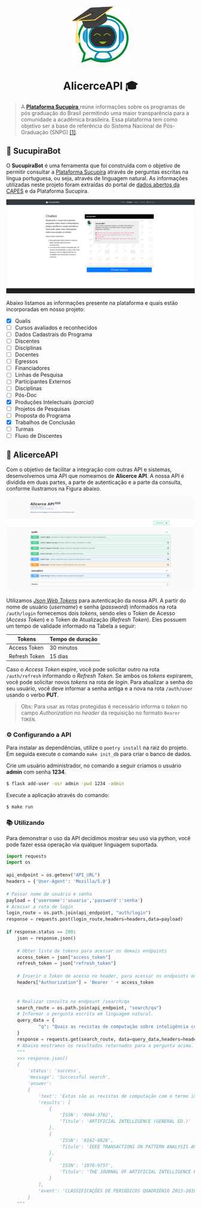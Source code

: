 <p align="center"> 
<img src="alicerce/static/img/bot-logo.png" height="150"/
</p>
<h1 align="center">
AlicerceAPI 🎓
</h1>

> A [**Plataforma Sucupira** ](https://sucupira.capes.gov.br/sucupira/)reúne informações sobre os programas de pós graduação do Brasil permitindo uma maior transparência para a comunidade a acadêmica brasileira. Essa plataforma tem como objetivo ser a base de referência do Sistema Nacional de Pós-Graduação (SNPG) [[1]](http://www.capes.gov.br/avaliacao/plataforma-sucupira). 

## 🤖 SucupiraBot

O **SucupiraBot** é uma ferramenta que foi construída com o objetivo de permitir consultar a [Plataforma Sucupira](https://sucupira.capes.gov.br/sucupira/) através de perguntas escritas na língua portuguesa, ou seja, através de linguagem natural. As informações utilizadas neste projeto foram extraídas do portal de [dados abertos da CAPES](dadosabertos.capes.gov.br/) e da Plataforma Sucupira. 

<img src="alicerce/static/img/chatbot.png" alt="QASucupira API" style="zoom:80%;" />

Abaixo listamos as informações presente na plataforma e quais estão incorporadas em nosso projeto:


- [x] Qualis
- [ ] Cursos avaliados e reconhecidos
- [ ] Dados Cadastrais do Programa
- [ ] Discentes
- [ ] Disciplinas
- [ ] Docentes
- [ ] Egressos
- [ ] Financiadores
- [ ] Linhas de Pesquisa
- [ ] Participantes Externos
- [ ] Disciplinas
- [ ] Pós-Doc
- [x] Produções Intelectuais *(parcial)*
- [ ] Projetos de Pesquisas
- [ ] Proposta do Programa
- [x] Trabalhos de Conclusão
- [ ] Turmas
- [ ] Fluxo de Discentes

## 📘 AlicerceAPI

Com o objetivo de facilitar a integração com outras API e sistemas, desenvolvemos uma API que nomeamos de **Alicerce API**. A nossa API é dividida em duas partes, a parte de autenticação e a parte da consulta, conforme ilustramos na Figura abaixo.


<img src="alicerce/static/img/api.png" alt="QASucupira API" style="zoom:80%;" />

Utilizamos [*Json Web Tokens*](https://jwt.io/) para autenticação da nossa API. A partir do nome de usuário (*username*) e senha (*password*) informados na rota `/auth/login` fornecemos dois *tokens*, sendo eles o Token de Acesso (*Access Token*) e o Token de Atualização (*Refresh Token*). Eles possuem um tempo de validade informado na Tabela a seguir:


<center>

|   Tokens     |Tempo de duração|
|--------------|----------------|
| Access Token |   30 minutos   |
| Refresh Token|   15 dias      |

</center>

Caso o *Access Token* expire, você pode solicitar outro na rota `/auth/refresh` informando o *Refresh Token*. Se ambos os *tokens* expirarem, você pode solicitar novos *tokens* na rota de *login*. Para atualizar a senha do seu usuário, você deve informar a senha antiga e a nova na rota `/auth/user` usando o verbo **PUT**. 

> Obs: Para usar as rotas protegidas é necessário informa o *token* no campo *Authorization* no *header* da requisição no formato `Bearer TOKEN`.

### ⚙️ Configurando a API

Para instalar as dependências, utilize o `poetry install` na raiz do projeto. Em seguida execute o comando `make init_db` para criar o banco de dados.

Crie um usuário administrador, no comando a seguir criamos o usuário **admin** com senha **1234**. 

```sh
$ flask add-user -usr admin -pwd 1234 -admin
```

Execute a aplicação através do comando:

```sh
$ make run
``` 

### 📚 Utilizando

Para demonstrar o uso da API decidimos mostrar seu uso via python, você pode fazer essa operação via qualquer linguagem suportada.


```python
import requests
import os

api_endpoint = os.getenv("API_URL")
headers = {'User-Agent': 'Mozilla/5.0'}

# Passar nome de usuário e senha
payload = {'username':'usuario','password':'senha'}
# Acessar a rota de login
login_route = os.path.join(api_endpoint, "auth/login")
response = requests.post(login_route,headers=headers,data=payload)

if response.status == 200:
    json = response.json()

    # Obter lista de tokens para acessar os demais endpoints
    access_token = json["access_token"]
    refresh_token = json["refresh_token"]

    # Inserir o Token de acesso no header, para acessar os endpoints onde ele é exigido
    headers["Authorization"] = 'Bearer ' + access_token
    

    # Realizar consulta no endpoint /search/qa
    search_route = os.path.join(api_endpoint, "search/qa")
    # Informar a pergunta escrita em linguagem natural.
    query_data = {
            "q": "Quais as revistas de computação sobre inteligência com conceito A1?"
    }
    response = requests.get(search_route, data=query_data,headers=headers)
    # Abaixo mostramos os resultados retornados para a pergunta acima.
    """
    >>> response.json()
    {
        'status': 'success',
        'message': 'Successful search',
        'answer':
        {
            'text': 'Estas são as revistas de computação com o termo inteligência com conceito A1:',
            'results': [
                {
                    'ISSN': '0004-3702',
                    'Título': 'ARTIFICIAL INTELLIGENCE (GENERAL ED.)'
                },
                {
                    'ISSN': '0162-8828',
                    'Título': 'IEEE TRANSACTIONS ON PATTERN ANALYSIS AND MACHINE INTELLIGENCE'
                },
                {
                    'ISSN': '1076-9757',
                    'Título': 'THE JOURNAL OF ARTIFICIAL INTELLIGENCE RESEARCH (PRINT)'
                }
            ], 
            'event': 'CLASSIFICAÇÕES DE PERIÓDICOS QUADRIÊNIO 2013-2016'}
        }
    """
```

<!-- ## 🤖 Chatbot

Desenvolvemos também uma versão web para permitir consultas via interface de *chatbot*, ela se encontra disponível no endereço www.sucupirabot.com. -->